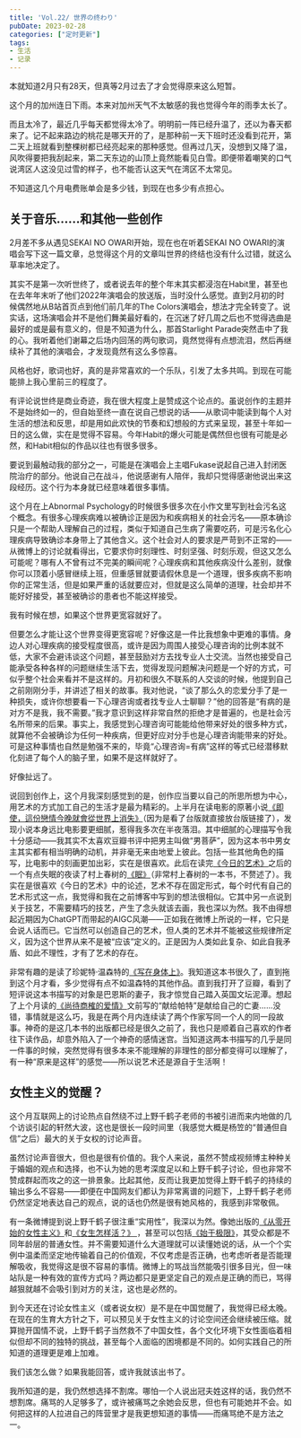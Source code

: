 ```yaml
---
title: 'Vol.22/ 世界の终わり'
pubDate: 2023-02-28
categories: ["定时更新"]
tags:
- 生活
- 记录
---
```


本就知道2月只有28天，但真等2月过去了才会觉得原来这么短暂。

这个月的加州连日下雨。本来对加州天气不太敏感的我也觉得今年的雨季太长了。

而且太冷了，最近几乎每天都觉得太冷了。明明前一阵已经升温了，还以为春天都来了。记不起来路边的桃花是哪天开的了，是那种前一天下班时还没看到花开，第二天上班就看到整棵树都已经亮起来的那种感觉。但再过几天，没想到又降了温，风吹得要把我刮起来，第二天东边的山顶上竟然能看见白雪。即便带着嘲笑的口气说湾区人这没见过雪的样子，也不能否认这天气在湾区不太常见。

不知道这几个月电费账单会是多少钱，到现在也多少有点担心。

## 关于音乐……和其他一些创作

2月差不多从遇见SEKAI NO OWARI开始，现在也在听着SEKAI NO OWARI的演唱会写下这一篇文章，总觉得这个月的文章叫世界的终结也没有什么过错，就这么草率地决定了。

其实不是第一次听世终了，或者说去年的整个年末其实都浸泡在Habit里，甚至也在去年年末听了他们2022年演唱会的放送版，当时没什么感觉。直到2月初的时候偶然地从B站首页点到他们前几年的The Colors演唱会，想法才完全转变了。说实话，这场演唱会并不是他们舞美最好看的，在沉迷了好几周之后也不觉得选曲是最好的或是最有意义的，但是不知道为什么，那首Starlight Parade突然击中了我的心。我听着他们谢幕之后场内回荡的两句歌词，竟然觉得有点想流泪，然后再继续补了其他的演唱会，才发现竟然有这么多惊喜。

风格也好，歌词也好，真的是非常喜欢的一个乐队，引发了太多共鸣。到现在可能能排上我心里前三的程度了。

有评论说世终是商业奇迹，我在很大程度上是赞成这个论点的。虽说创作的主题并不是始终如一的，但自始至终一直在说自己想说的话——从歌词中能读到每个人对生活的想法和反思，却是用如此欢快的节奏和幻想般的方式来呈现，甚至十年如一日的这么做，实在是觉得不容易。今年Habit的爆火可能是偶然但也很有可能是必然，和Habit相似的作品以往也有很多很多。

要说到最触动我的部分之一，可能是在演唱会上主唱Fukase说起自己进入封闭医院治疗的部分。他说自己在战斗，他说感谢有人陪伴，我却只觉得感谢他说出来这段经历。这个行为本身就已经意味着很多事情。

这个月在上Abnormal Psychology的时候很多很多次在小作文里写到社会污名这个概念。有很多心理疾病难以被确诊正是因为和疾病相关的社会污名——原本确诊只是一个帮助人理解自己的过程，类似于知道自己生病了需要吃药，可是污名化心理疾病导致确诊本身带上了其他含义。这个社会对人的要求是严苛到不正常的——从微博上的讨论就看得出，它要求你时刻理性、时刻坚强、时刻乐观，但这又怎么可能呢？哪有人不曾有过不完美的瞬间呢？心理疾病和其他疾病没什么差别，就像你可以顶着小感冒继续上班，但重感冒就要请假休息是一个道理，很多疾病不影响你的正常生活，但是如果严重的话就要应对，但就是这么简单的道理，社会却并不能好好接受，甚至被确诊的患者也不能这样接受。

我有时候在想，如果这个世界更宽容就好了。

但要怎么才能让这个世界变得更宽容呢？好像这是一件比我想象中更难的事情。身边人对心理疾病的接受程度很高，或许是因为周围人接受心理咨询的比例本就不低，大家不会避讳谈这个问题，甚至鼓励对方去找专业人士交流。当然也接受自己能承受各种各样的问题继续生活下去，觉得发现问题解决问题是一个好的方式，可似乎整个社会来看并不是这样的。月初和很久不联系的人交谈的时候，他提到自己之前刚刚分手，并讲述了相关的故事。我对他说，“谈了那么久的恋爱分手了是一种损失，或许你想要看一下心理咨询或者找专业人士聊聊？”他的回答是“有病的是对方不是我，我不需要。”我才意识到这样非常自然的拒绝才是普遍的，也是社会污名所带来的后果。事实上，我感觉到心理咨询可能能给他带来好处的很多种方式，就算他不会被确诊为任何一种疾病，但更好应对分手也是心理咨询能带来的好处。可是这种事情也自然是勉强不来的，毕竟“心理咨询=有病”这样的等式已经潜移默化刻进了每个人的脑子里，如果不是这样就好了。

好像扯远了。

说回到创作上，这个月我深刻感觉到的是，创作应当要以自己的所思所想为中心，用艺术的方式加工自己的生活才是最为精彩的。上半月在读电影的原著小说[《即使，這份戀情今晚就會從世界上消失》](https://book.douban.com/subject/35709509/)（因为是看了台版就直接放台版链接了），发现小说本身远比电影要更细腻，惹得我多次在半夜落泪。其中细腻的心理描写令我十分感动——我其实不太喜欢豆瓣书评中把男主叫做“男菩萨”，因为这本书中男女主其实都有相当明确的动机，并非毫无来由地爱上彼此。包括一些其他角色的描写，比电影中的刻画更加出彩，实在是很喜欢。此后在读完[《今日的艺术》](https://book.douban.com/subject/30402352/)之后的一个有点失眠的夜读了村上春树的[《眠》](https://book.douban.com/subject/21692813/)（非常村上春树的一本书，不赘述了）。我实在是很喜欢《今日的艺术》中的论述，艺术不存在固定形式，每个时代有自己的艺术形式这一点，我觉得和我在之前博客中写到的想法很相似。它其中另一点说到关于技艺，不需要精巧的技艺，产生了念头就该去画，我也深以为然。我不由得想起近期因为ChatGPT而带起的AIGC风潮——正如我在微博上所说的一样，它只是会说人话而已。它当然可以创造自己的艺术，但人类的艺术并不能被这些规律所定义，因为这个世界从来不是被“应该”定义的。正是因为人类如此复杂、如此自我矛盾、如此不理性，才有了艺术的存在。

非常有趣的是读了珍妮特·温森特的[《写在身体上》](https://book.douban.com/subject/34464665/)。我知道这本书很久了，直到拖到这个月才看，多少觉得有点不如温森特的其他作品。直到我打开了豆瓣，看到了短评说这本书描写的对象是巴恩斯的妻子，我才惊觉自己踏入英国文坛泥潭。想起了上个月读的[《尚待商榷的爱情》](https://book.douban.com/subject/34893656/)文前写的“献给帕特”是献给自己的亡妻……没错，事情就是这么巧，我是在两个月内连续读了两个作家写同一个人的同一段故事。神奇的是这几本书的出版都已经是很久之前了，我也只是顺着自己喜欢的作者往下读作品，却意外陷入了一个神奇的感情迷宫。当知道这两本书描写的几乎是同一件事的时候，突然觉得有很多本来不能理解的非理性的部分都变得可以理解了，有一种“原来是这样”的感觉——所以说艺术还是源自于生活啊！

## 女性主义的觉醒？

这个月互联网上的讨论热点自然绕不过上野千鹤子老师的书被引进而来内地做的几个访谈引起的轩然大波，这也是很长一段时间里（我感觉大概是杨笠的“普通但自信”之后）最大的关于女权的讨论声音。

虽然讨论声音很大，但也是很有价值的。我个人来说，虽然不赞成视频博主种种关于婚姻的观点和选择，也不认为她的思考深度足以和上野千鹤子讨论，但也非常不赞成群起而攻之的这一排景象。比起其他，反而让我更加觉得上野千鹤子的持续的输出多么不容易——即便在中国网友们都认为非常离谱的问题下，上野千鹤子老师仍然坚定地表达自己的观点，说的话也仍然是很有她风格的，我感到非常敬佩。

有一条微博提到说上野千鹤子很注重“实用性”，我深以为然。像她出版的[《从零开始的女性主义》](https://book.douban.com/subject/35523099/)和[《女生怎样活？》 ](https://book.douban.com/subject/36089715/)，甚至可以包括[《始于极限》](https://book.douban.com/subject/35966120/)，其受众都是不同年龄层的普通女性。并不需要知道什么大道理就可以读懂她说的话，从一个个实例中温柔而坚定地传输着自己的价值观，不仅考虑是否正确，也考虑听者是否能理解吸收，我觉得这是很不容易的事情。微博上的骂战当然能吸引很多目光，但一味站队是一种有效的宣传方式吗？两边都只是更坚定自己的观点是正确的而已，骂得越狠就越不会吸引到对方的关注，这也是必然的。

到今天还在讨论女性主义（或者说女权）是不是在中国觉醒了，我觉得已经太晚。在现在的生育大方针之下，可以预见关于女性主义的讨论空间还会继续被压缩。就算抛开国情不说，上野千鹤子当然救不了中国女性，各个文化环境下女性面临着相似但却不同的独特的挑战，甚至每个人面临的困境都是不同的。如何实践自己的所知道的道理更是难上加难。

我们该怎么做？如果我能回答，或许我就该出书了。

我所知道的是，我仍然想选择不割席。哪怕一个人说出冠夫姓这样的话，我仍然不想割席。痛骂的人足够多了，或许被痛骂之余她会反思，但也有可能她并不会。如何把这样的人拉进自己的阵营里才是我更想知道的事情——而痛骂绝不是方法之一。
